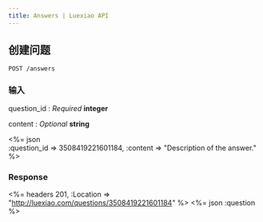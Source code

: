 ```yaml
---
title: Answers | Luexiao API
---
```


## 创建问题

    POST /answers

### 输入

question_id
: _Required_ **integer**

content
: _Optional_ **string**

<%= json \
	:question_id => 3508419221601184,
  :content => "Description of the answer."
%>

### Response

<%= headers 201, :Location => "http://luexiao.com/questions/3508419221601184" %>
<%= json :question %>
